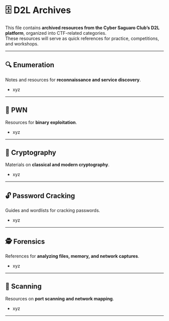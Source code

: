 # 🗄️ D2L Archives

This file contains **archived resources from the Cyber Saguaro Club’s D2L platform**, organized into CTF-related categories.  
These resources will serve as quick references for practice, competitions, and workshops.

---

## 🔍 Enumeration
Notes and resources for **reconnaissance and service discovery**.  
- xyz  

---

## 🐚 PWN
Resources for **binary exploitation**.  
- xyz 

---

## 🔑 Cryptography
Materials on **classical and modern cryptography**.  
- xyz 

---

## 🔓 Password Cracking
Guides and wordlists for cracking passwords.  
- xyz

---

## 🕵️ Forensics
References for **analyzing files, memory, and network captures**.  
- xyz 

---

## 📡 Scanning
Resources on **port scanning and network mapping**.  
- xyz

---
